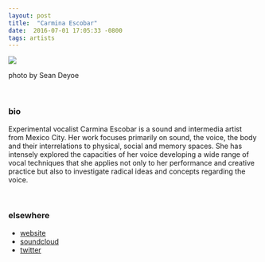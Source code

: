 ```yaml
---
layout: post
title:  "Carmina Escobar"
date:  2016-07-01 17:05:33 -0800
tags: artists
---
```


![]({{site.url}}/assets/escobar_for_webv2.jpg)

photo by Sean Deyoe

<br/>

### bio
Experimental vocalist Carmina Escobar is a sound and intermedia artist from Mexico City. Her work focuses primarily on sound, the voice, the body and their interrelations to physical, social and memory spaces. She has intensely explored the capacities of her voice developing a wide range of vocal techniques that she applies not only to her performance and creative practice but also to investigate radical ideas and concepts regarding the voice.

<br/>

### elsewhere

* [website](http://carminaescobar.com/)
* [soundcloud](https://soundcloud.com/carmina)
* [twitter](https://twitter.com/Carmina_Escobar)
